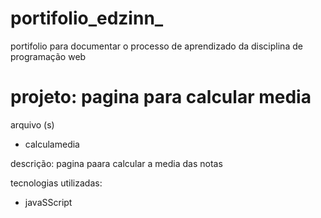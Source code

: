 # portifolio_edzinn_
portifolio para documentar o processo de aprendizado da disciplina de programação web
<h1>projeto: pagina para calcular media</h1>
  arquivo (s)
   <ul>
     <li>calculamedia</li>
  </ul>
  
  descrição: pagina paara calcular a media das notas
  
  tecnologias utilizadas:
  
  <ul>
    <li>javaSScript</li>
  </ul>
  
  
  
 
  
